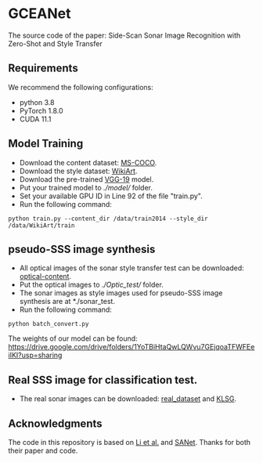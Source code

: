 # GCEANet
The source code of the paper: Side-Scan Sonar Image Recognition with Zero-Shot and Style Transfer


## Requirements  
We recommend the following configurations:  
- python 3.8
- PyTorch 1.8.0
- CUDA 11.1


## Model Training  
- Download the content dataset: [MS-COCO](https://cocodataset.org/#download).
- Download the style dataset: [WikiArt](https://www.kaggle.com/c/painter-by-numbers).
- Download the pre-trained [VGG-19](https://drive.google.com/file/d/11uddn7sfe8DurHMXa0_tPZkZtYmumRNH/view?usp=sharing) model.
- Put your trained model to *./model/* folder.
- Set your available GPU ID in Line 92 of the file "train.py".
- Run the following command:
```
python train.py --content_dir /data/train2014 --style_dir /data/WikiArt/train
```
## pseudo-SSS image synthesis
- All optical images of the sonar style transfer test can be downloaded: [optical-content](https://1drv.ms/u/s!AhLjganHO9NJgt0prZHFLV8MTjmnPQ?e=wDYnsQ).
- Put the optical images to *./Optic_test/* folder.
- The sonar images as style images used for pseudo-SSS image synthesis are at *./sonar_test.
- Run the following command:
```
python batch_convert.py
```
The weights of our model can be found: https://drive.google.com/drive/folders/1YoTBiHtaQwLQWvu7GEjqoaTFWFEeiIKI?usp=sharing


## Real SSS image for classification test.
- The real sonar images can be downloaded: [real_dataset](https://github.com/guizilaile23/ZSL-SSS) and [KLSG](https://github.com/huoguanying/SeabedObjects-Ship-and-Airplane-dataset).


 ## Acknowledgments
The code in this repository is based on [Li et al.](https://github.com/guizilaile23/ZSL-SSS) and [SANet](https://github.com/GlebBrykin/SANET). Thanks for both their paper and code.


